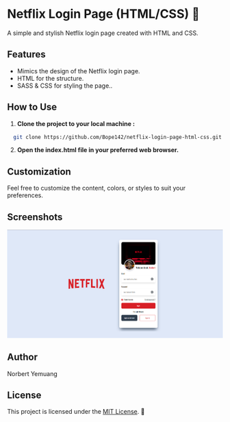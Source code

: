 # Netflix Login Page (HTML/CSS) 🎇

A simple and stylish Netflix login page created with HTML and CSS.

## Features

- Mimics the design of the Netflix login page.
- HTML for the structure.
- SASS & CSS for styling the page..

## How to Use

1. **Clone the project to your local machine :**

```bash
  git clone https://github.com/Bope142/netflix-login-page-html-css.git
```

2. **Open the index.html file in your preferred web browser.**

## Customization

Feel free to customize the content, colors, or styles to suit your preferences.

## Screenshots

![Screenshot 1](/screenshots/screenshots1.png)

## Author

Norbert Yemuang

## License

This project is licensed under the [MIT License](LICENSE). 📄
